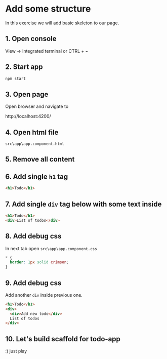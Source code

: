 # Add some structure

In this exercise we will add basic skeleton to our page.

## 1. Open console

View -> Integrated terminal or CTRL + ~

## 2. Start app

```bash
npm start
```

## 3. Open page

Open browser and navigate to

http://localhost:4200/

## 4. Open html file

`src\app\app.component.html`

## 5. Remove all content

## 6. Add single `h1` tag

```html
<h1>Todo</h1>
```

## 7. Add single `div` tag below with some text inside

```html
<h1>Todo</h1>
<div>List of todos</div>
```

## 8. Add debug css

In next tab open `src\app\app.component.css`

```css
* {
  border: 1px solid crimson;
}
```

## 9. Add debug css

Add another `div` inside previous one.

```html
<h1>Todo</h1>
<div>
  <div>Add new todo</div>
  List of todos
</div>
```

## 10. Let's build scaffold for todo-app

:) just play

